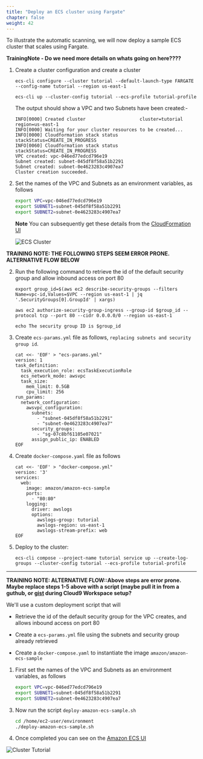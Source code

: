 ```yaml
---
title: "Deploy an ECS cluster using Fargate"
chapter: false
weight: 42
---
```


To illustrate the automatic scanning, we will now deploy a sample ECS cluster that scales using Fargate.

**TrainingNote - Do we need more details on whats going on here????**


1. Create a cluster configuration and create a cluster

    ```
    ecs-cli configure --cluster tutorial --default-launch-type FARGATE --config-name tutorial --region us-east-1

    ecs-cli up --cluster-config tutorial --ecs-profile tutorial-profile
    ```

    The output should show a VPC and two Subnets have been created:-

    ```
    INFO[0000] Created cluster                    cluster=tutorial region=us-east-1
    INFO[0000] Waiting for your cluster resources to be created...
    INFO[0000] Cloudformation stack status       stackStatus=CREATE_IN_PROGRESS
    INFO[0060] Cloudformation stack status       stackStatus=CREATE_IN_PROGRESS
    VPC created: vpc-046ed77edcd796e19
    Subnet created: subnet-045df8f58a51b2291
    Subnet created: subnet-0e4623283c4907ea7
    Cluster creation succeeded.
    ```


1. Set the names of the VPC and Subnets as an environment variables, as follows

    ```bash
    export VPC=vpc-046ed77edcd796e19
    export SUBNET1=subnet-045df8f58a51b2291
    export SUBNET2=subnet-0e4623283c4907ea7
    ```

    **Note** You can subsequently get these details from the [CloudFormation UI](https://console.aws.amazon.com/cloudformation/home)


    ![ECS Cluster](/images/40_module_2/image7.png)

**TRAINING NOTE: THE FOLLOWING STEPS SEEM ERROR PRONE. ALTERNATIVE FLOW BELOW**

2. Run the following command to retrieve the id of the default security group and allow inbound access on port 80

    ```
    export group_id=$(aws ec2 describe-security-groups --filters Name=vpc-id,Values=$VPC --region us-east-1 | jq '.SecurityGroups[0].GroupId' | xargs)

    aws ec2 authorize-security-group-ingress --group-id $group_id --protocol tcp --port 80 --cidr 0.0.0.0/0 --region us-east-1

    echo The security group ID is $group_id
    ```

3. Create `ecs-params.yml` file as follows, `replacing subnets and security group id`.

    ```
    cat <<- 'EOF' > "ecs-params.yml"
    version: 1
    task_definition:
      task_execution_role: ecsTaskExecutionRole
      ecs_network_mode: awsvpc
      task_size:
        mem_limit: 0.5GB
        cpu_limit: 256
    run_params:
      network_configuration:
        awsvpc_configuration:
          subnets:
            - "subnet-045df8f58a51b2291"
            - "subnet-0e4623283c4907ea7"
          security_groups:
            - "sg-07c8bf61105e07021"
          assign_public_ip: ENABLED
    EOF
    ```

4. Create `docker-compose.yaml` file as follows

    ```
    cat <<- 'EOF' > "docker-compose.yml"
    version: '3'
    services:
      web:
        image: amazon/amazon-ecs-sample
        ports:
          - "80:80"
        logging:
          driver: awslogs
          options:
            awslogs-group: tutorial
            awslogs-region: us-east-1
            awslogs-stream-prefix: web
    EOF
    ```

5. Deploy to the cluster:

    ```
    ecs-cli compose --project-name tutorial service up --create-log-groups --cluster-config tutorial --ecs-profile tutorial-profile
    ```

___
**TRAINING NOTE: ALTERNATIVE FLOW::Above steps are error prone. Maybe replace steps 1-5 above with a script (maybe pull it in from a guthub, or [gist](https://gist.github.com/johnfitzpatrick/d55097212d9bb4e1442383a5e3339b01) during Cloud9 Workspace setup?**

We'll use a custom deployment script that will

- Retrieve the id of the default security group for the VPC creates, and allows inbound access on port 80

- Create a `ecs-params.yml` file using the subnets and security group already retrieved

- Create a `docker-compose.yaml` to instantiate the image `amazon/amazon-ecs-sample`


1. First set the names of the VPC and Subnets as an environment variables, as follows

    ```bash
    export VPC=vpc-046ed77edcd796e19
    export SUBNET1=subnet-045df8f58a51b2291
    export SUBNET2=subnet-0e4623283c4907ea7
    ```

<!--
2. Retrieve and view the deployment script

```bash
curl -s https://gist.githubusercontent.com/johnfitzpatrick/d55097212d9bb4e1442383a5e3339b01/raw/90aa0dbb5b7e35277aea87fad12879e987f4c820/deploy-amazon-ecs-sample.sh > deploy-amazon-ecs-sample.sh

chmod +x deploy-amazon-ecs-sample.sh

cat -n deploy-amazon-ecs-sample.sh
```
-->

3. Now run the script `deploy-amazon-ecs-sample.sh`

    ```bash
    cd /home/ec2-user/environment
    ./deploy-amazon-ecs-sample.sh
    ```

6. Once completed you can see on the [Amazon ECS UI](https://console.aws.amazon.com/ecs/home?region=us-east-1#/clusters/tutorial/services)

![Cluster Tutorial](/images/40_module_2/image5.png)
